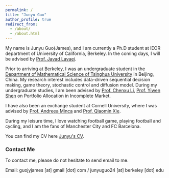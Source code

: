 ```yaml
---
permalink: /
title: "Junyu Guo"
author_profile: true
redirect_from: 
  - /about/
  - /about.html
---
```


My name is Junyu Guo(James), and I am currently a Ph.D student at IEOR department of University of California, Berkeley. In the coming days, I will be  advised by [Prof. Javad Lavaei](https://lavaei.ieor.berkeley.edu/index.html).    




Prior to arriving at Berkeley, I was an undergraduate student in the  [Department of Mathematical Science of Tsinghua University](https://www.math.tsinghua.edu.cn/) in Beijing, China. My research interest includes data-driven sequential decision making, game theory, stochastic control and diffusion model.
During my undergraduate studies, I am been advised by [Prof. Chenxu Li](https://en.gsm.pku.edu.cn/faculty/cxli/), [Prof. Yiwen Shen](https://isom.hkust.edu.hk/faculty-and-staff/directory/yiwenshen) on Portfolio Allocation in Incomplete Market.       

I have also been an exchange student at Cornell University, where I was advised by [Prof. Andreea Minca](https://www.engineering.cornell.edu/faculty-directory/andreea-c-minca) and [Prof. Qiaomin Xie](https://qiaominxie.github.io/).     


During my leisure time, I love watching football game, playing football and cycling, and I am the fans of Manchester City and FC Barcelona. 




You can find my CV here [Junyu's CV](../assets/CV_Junyu_Final.pdf).

### Contact Me
To contact me, please do not hesitate to  send email to me.         

Email: guojyjames [at] gmail [dot] com / junyuguo24 [at] berkeley [dot] edu







